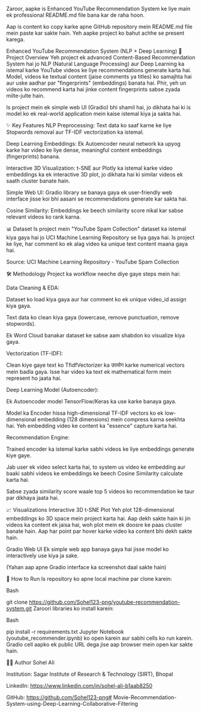 Zaroor, aapke is Enhanced YouTube Recommendation System ke liye main ek professional README.md file bana kar de raha hoon.

Aap is content ko copy karke apne GitHub repository mein README.md file mein paste kar sakte hain. Yeh aapke project ko bahut achhe se present karega.

Enhanced YouTube Recommendation System (NLP + Deep Learning)
📖 Project Overview
Yeh project ek advanced Content-Based Recommendation System hai jo NLP (Natural Language Processing) aur Deep Learning ka istemal karke YouTube videos ke liye recommendations generate karta hai. Model, videos ke textual content (jaise comments ya titles) ko samajhta hai aur uske aadhar par "fingerprints" (embeddings) banata hai. Phir, yeh un videos ko recommend karta hai jinke content fingerprints sabse zyada milte-julte hain.

Is project mein ek simple web UI (Gradio) bhi shamil hai, jo dikhata hai ki is model ko ek real-world application mein kaise istemal kiya ja sakta hai.

✨ Key Features
NLP Preprocessing: Text data ko saaf karne ke liye Stopwords removal aur TF-IDF vectorization ka istemal.

Deep Learning Embeddings: Ek Autoencoder neural network ka upyog karke har video ke liye dense, meaningful content embeddings (fingerprints) banana.

Interactive 3D Visualization: t-SNE aur Plotly ka istemal karke video embeddings ka ek interactive 3D plot, jo dikhata hai ki similar videos ek saath cluster banate hain.

Simple Web UI: Gradio library se banaya gaya ek user-friendly web interface jisse koi bhi aasani se recommendations generate kar sakta hai.

Cosine Similarity: Embeddings ke beech similarity score nikal kar sabse relevant videos ko rank karna.

📊 Dataset
Is project mein "YouTube Spam Collection" dataset ka istemal kiya gaya hai jo UCI Machine Learning Repository se liya gaya hai. Is project ke liye, har comment ko ek alag video ka unique text content maana gaya hai.

Source: UCI Machine Learning Repository - YouTube Spam Collection

🛠️ Methodology
Project ka workflow neeche diye gaye steps mein hai:

Data Cleaning & EDA:

Dataset ko load kiya gaya aur har comment ko ek unique video_id assign kiya gaya.

Text data ko clean kiya gaya (lowercase, remove punctuation, remove stopwords).

Ek Word Cloud banakar dataset ke sabse aam shabdon ko visualize kiya gaya.

Vectorization (TF-IDF):

Clean kiye gaye text ko TfidfVectorizer ka उपयोग karke numerical vectors mein badla gaya. Isse har video ka text ek mathematical form mein represent ho jaata hai.

Deep Learning Model (Autoencoder):

Ek Autoencoder model TensorFlow/Keras ka use karke banaya gaya.

Model ka Encoder hissa high-dimensional TF-IDF vectors ko ek low-dimensional embedding (128 dimensions) mein compress karna seekhta hai. Yeh embedding video ke content ka "essence" capture karta hai.

Recommendation Engine:

Trained encoder ka istemal karke sabhi videos ke liye embeddings generate kiye gaye.

Jab user ek video select karta hai, to system us video ke embedding aur baaki sabhi videos ke embeddings ke beech Cosine Similarity calculate karta hai.

Sabse zyada similarity score waale top 5 videos ko recommendation ke taur par dikhaya jaata hai.

📈 Visualizations
Interactive 3D t-SNE Plot
Yeh plot 128-dimensional embeddings ko 3D space mein project karta hai. Aap dekh sakte hain ki jin videos ka content ek jaisa hai, woh plot mein ek doosre ke paas cluster banate hain. Aap har point par hover karke video ka content bhi dekh sakte hain.

Gradio Web UI
Ek simple web app banaya gaya hai jisse model ko interactively use kiya ja sake.

(Yahan aap apne Gradio interface ka screenshot daal sakte hain)

🚀 How to Run
Is repository ko apne local machine par clone karein:

Bash

git clone https://github.com/Sohel123-png/youtube-recommendation-system.git
Zaroori libraries ko install karein:

Bash

pip install -r requirements.txt
Jupyter Notebook (youtube_recommender.ipynb) ko open karein aur sabhi cells ko run karein. Gradio cell aapko ek public URL dega jise aap browser mein open kar sakte hain.

👨‍💻 Author
Sohel Ali

Institution: Sagar Institute of Research & Technology (SIRT), Bhopal

LinkedIn: https://www.linkedin.com/in/sohel-ali-b1aab8250

GitHub: https://github.com/Sohel123-png#   M o v i e - R e c o m m e n d a t i o n - S y s t e m - u s i n g - D e e p - L e a r n i n g - C o l l a b o r a t i v e - F i l t e r i n g  
 